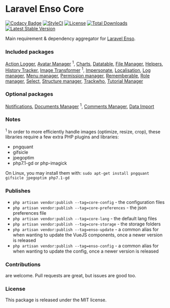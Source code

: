 <!--h-->
# Laravel Enso Core

[![Codacy Badge](https://api.codacy.com/project/badge/Grade/ba5e8fe6e1dc427590d9bad7721ca037)](https://www.codacy.com/app/laravel-enso/Core?utm_source=github.com&amp;utm_medium=referral&amp;utm_content=laravel-enso/Core&amp;utm_campaign=Badge_Grade)
[![StyleCI](https://styleci.io/repos/85807594/shield?branch=master)](https://styleci.io/repos/85807594)
[![License](https://poser.pugx.org/laravel-enso/core/license)](https://https://packagist.org/packages/laravel-enso/core)
[![Total Downloads](https://poser.pugx.org/laravel-enso/core/downloads)](https://packagist.org/packages/laravel-enso/core)
[![Latest Stable Version](https://poser.pugx.org/laravel-enso/core/version)](https://packagist.org/packages/laravel-enso/core)
<!--/h-->

Main requirement & dependency aggregator for [Laravel Enso](https://github.com/laravel-enso/Enso).

### Included packages

[Action Logger](https://github.com/laravel-enso/ActionLogger), [Avatar Manager](https://github.com/laravel-enso/AvatarManager) <sup>1</sup>, [Charts](https://github.com/laravel-enso/Charts), [Datatable](https://github.com/laravel-enso/DataTable), [File Manager](https://github.com/laravel-enso/FileManager), [Helpers](https://github.com/laravel-enso/Helpers), [History Tracker](https://github.com/laravel-enso/HistoryTracker), [Image Transformer](https://github.com/laravel-enso/ImageTransformer) <sup>1</sup>, [Impersonate](https://github.com/laravel-enso/Impersonate), [Localisation](https://github.com/laravel-enso/Localisation), [Log manager](https://github.com/laravel-enso/LogManager), [Menu manager](https://github.com/laravel-enso/MenuManager), [Permission manager](https://github.com/laravel-enso/PermissionManager), [Rememberable](https://github.com/laravel-enso/Rememberable), [Role manager](https://github.com/laravel-enso/RoleManager), [Select](https://github.com/laravel-enso/Select), [Structure manager](https://github.com/laravel-enso/StructureManager), [Trackwho](https://github.com/laravel-enso/TrackWho), [Tutorial Manager](https://github.com/laravel-enso/TutorialManager)

### Optional packages

[Notifications](https://github.com/laravel-enso/Notifications), [Documents Manager](https://github.com/laravel-enso/DocumentsManager) <sup>1</sup>, [Comments Manager](https://github.com/laravel-enso/CommentsManager), [Data Import](https://github.com/laravel-enso/DataImport)


### Notes

<sup>1</sup> In order to more efficiently handle images (optimize, resize, crop), these libraries require a few extra PHP plugins and libraries:
- pngquant
- gifsicle
- jpegoptim
- php7.1-gd or php-imagick

On Linux, you may install them with: `sudo apt-get install pngquant gifsicle jpegoptim php7.1-gd`

### Publishes

- `php artisan vendor:publish --tag=core-config` - the configuration files
- `php artisan vendor:publish --tag=core-preferences` - the json preferences file
- `php artisan vendor:publish --tag=core-lang` - the default lang files
- `php artisan vendor:publish --tag=core-storage` - the storage folders
- `php artisan vendor:publish --tag=enso-update` - a common alias for when wanting to update the VueJS components,
once a newer version is released
- `php artisan vendor:publish --tag=enso-config` - a common alias for when wanting to update the config,
once a newer version is released

<!--h-->
### Contributions

are welcome. Pull requests are great, but issues are good too.

### License

This package is released under the MIT license.
<!--/h-->